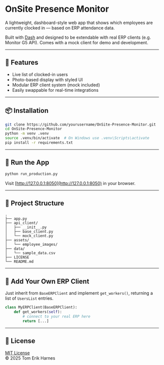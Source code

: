 # OnSite Presence Monitor

A lightweight, dashboard-style web app that shows which employees are currently clocked in — based on ERP attendance data.

Built with [Dash](https://dash.plotly.com/) and designed to be extendable with real ERP clients (e.g. Monitor G5 API). Comes with a mock client for demo and development.

---

## 🚀 Features

- Live list of clocked-in users
- Photo-based display with styled UI
- Modular ERP client system (mock included)
- Easily swappable for real-time integrations

---

## 📦 Installation

```bash
git clone https://github.com/yourusername/OnSite-Presence-Monitor.git
cd OnSite-Presence-Monitor
python -m venv .venv
source .venv/bin/activate  # On Windows use .venv\Scripts\activate
pip install -r requirements.txt
```

---

## 🧪 Run the App

```bash
python run_production.py
```

Visit [http://127.0.0.1:8050](http://127.0.0.1:8050) in your browser.

---

## 📁 Project Structure

```
.
├── app.py
├── api_client/
│   ├── __init__.py
│   ├── base_client.py
│   └── mock_client.py
├── assets/
│   └── employee_images/
├── data/
│   └── sample_data.csv
├── LICENSE
└── README.md
```

---

## 🧩 Add Your Own ERP Client

Just inherit from `BaseERPClient` and implement `get_workers()`, returning a list of `UsersList` entries.

```python
class MyERPClient(BaseERPClient):
    def get_workers(self):
        # connect to your real ERP here
        return [...]
```

---

## 📝 License

[MIT License](LICENSE)  
© 2025 Tom Erik Harnes
